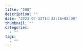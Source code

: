 ```yaml
---
title: "000"
description: ""
date: "2023-07-12T14:33:16+08:00"
thumbnail: ""
categories:
  - ""
tags:
  - ""
---
```

